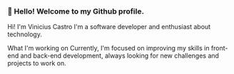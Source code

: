 
 ### 👋 Hello! Welcome to my Github profile.

Hi! I'm Vinicius Castro
I'm a software developer and enthusiast about technology.

What I'm working on
Currently, I'm focused on improving my skills in front-end and back-end development, always looking for new challenges and projects to work on.
